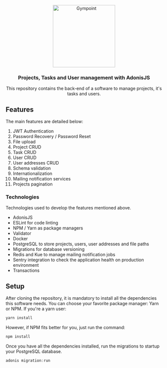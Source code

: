 <p align="center">
  <img alt="Gympoint" title="AdonisJS" src="https://scontent.fcgh28-1.fna.fbcdn.net/v/t1.0-9/87034116_2639155672980062_3950721505402290176_n.jpg?_nc_cat=109&_nc_ohc=HjA8w7rueAkAX-Ed6ER&_nc_ht=scontent.fcgh28-1.fna&oh=1ce9ff51fb85c4de894ef8319b480962&oe=5F00B2F7" width="200px" />
</p>

<h3 align="center">
  Projects, Tasks and User management with AdonisJS
</h3>

<p align="center">This repository contains the back-end of a software to manage projects, it's tasks and users.</p>

## Features
The main features are detailed below:

1. JWT Authentication
2. Password Recovery / Password Reset
4. File upload
5. Project CRUD
6. Task CRUD
7. User CRUD
8. User addresses CRUD
9. Schema validation
10. Internationalization
11. Mailing notification services
12. Projects pagination

### Technologies
Technologies used to develop the features mentioned above.

- AdonisJS
- ESLint for code linting
- NPM / Yarn as package managers
- Validator
- Docker
- PostgreSQL to store projects, users, user addresses and file paths
- Migrations for database versioning
- Redis and Kue to manage mailing notification jobs
- Sentry integration to check the application health on production environment
- Transactions

## Setup
After cloning the repository, it is mandatory to install all the dependencies this software needs. You can choose your favorite package manager: Yarn or NPM.
If you're a yarn user:
```bash
yarn install
```
However, if NPM fits better for you, just run the command:
```bash
npm install
```
Once you have all the dependencies installed, run the migrations to startup your PostgreSQL database.
```js
adonis migration:run
```
